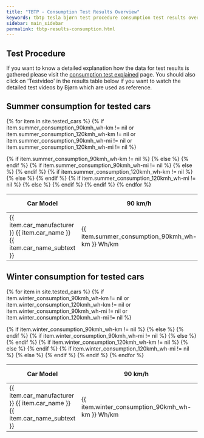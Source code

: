 ```yaml
---
title: "TBTP - Consumption Test Results Overview"
keywords: tbtp tesla bjørn test procedure consumption test results overview
sidebar: main_sidebar
permalink: tbtp-results-consumption.html
---
```


## Test Procedure
If you want to know a detailed explanation how the data for test results is gathered please visit the [consumption test explained](tbtp_explained_consumption-test.html) page. You should also click on 'Testvideo' in the results table below if you want to watch the detailed test videos by Bjørn which are used as reference.

## Summer consumption for tested cars
<table style="width: 100%;" id="data_table_1">
<colgroup>
<col width="23%" />
<col width="13%" />
<col width="13%" />
<col width="13%" />
<col width="13%" />
<col width="30%" />
</colgroup>
<thead>
<tr class="header">
<th>Car Model</th>
<th>90 km/h</th>
<th>90 km/h</th>
<th>120 km/h</th>
<th>120 km/h</th>
<th>Source</th>
</tr>
</thead>
<tbody>

{% for item in site.tested_cars %}
    {% if item.summer_consumption_90kmh_wh-km != nil or item.summer_consumption_120kmh_wh-km != nil or item.summer_consumption_90kmh_wh-mi != nil or item.summer_consumption_120kmh_wh-mi != nil %}
        <tr>
            <td markdown="span">{{ item.car_manufacturer }} {{ item.car_name }} {{ item.car_name_subtext }}</td>
            {% if item.summer_consumption_90kmh_wh-km != nil %}
                <td markdown="span">{{ item.summer_consumption_90kmh_wh-km }}  Wh/km</td>
            {% else %}
                <td markdown="span">-</td>
            {% endif %}
            {% if item.summer_consumption_90kmh_wh-mi != nil %}
                <td markdown="span">{{ item.summer_consumption_90kmh_wh-mi }}  Wh/mi</td>
            {% else %}
                <td markdown="span">-</td>
            {% endif %}
            {% if item.summer_consumption_120kmh_wh-km != nil %}
                <td markdown="span">{{ item.summer_consumption_120kmh_wh-km }}  Wh/km</td>
            {% else %}
                <td markdown="span">-</td>
            {% endif %}
            {% if item.summer_consumption_120kmh_wh-mi != nil %}
                <td markdown="span">{{ item.summer_consumption_120kmh_wh-mi }}  Wh/mi</td>
            {% else %}
                <td markdown="span">-</td>
            {% endif %}
            <td markdown="span"><a href="{{ item.summer_consumption_vsource }}" target="_blank">Testvideo</a></td>
        </tr>
    {% endif %}
{% endfor %}

</tbody>
</table>


## Winter consumption for tested cars
<table style="width: 100%;" id="data_table_2">
<colgroup>
<col width="23%" />
<col width="13%" />
<col width="13%" />
<col width="13%" />
<col width="13%" />
<col width="30%" />
</colgroup>
<thead>
<tr class="header">
<th>Car Model</th>
<th>90 km/h</th>
<th>90 km/h</th>
<th>120 km/h</th>
<th>120 km/h</th>
<th>Source</th>
</tr>
</thead>
<tbody>

{% for item in site.tested_cars %}
    {% if item.winter_consumption_90kmh_wh-km != nil or item.winter_consumption_120kmh_wh-km != nil or item.winter_consumption_90kmh_wh-mi != nil or item.winter_consumption_120kmh_wh-mi != nil %}
        <tr>
            <td markdown="span">{{ item.car_manufacturer }} {{ item.car_name }} {{ item.car_name_subtext }}</td>
            {% if item.winter_consumption_90kmh_wh-km != nil %}
                <td markdown="span">{{ item.winter_consumption_90kmh_wh-km }}  Wh/km</td>
            {% else %}
                <td markdown="span">-</td>
            {% endif %}
            {% if item.winter_consumption_90kmh_wh-mi != nil %}
                <td markdown="span">{{ item.winter_consumption_90kmh_wh-mi }}  Wh/mi</td>
            {% else %}
                <td markdown="span">-</td>
            {% endif %}
            {% if item.winter_consumption_120kmh_wh-km != nil %}
                <td markdown="span">{{ item.winter_consumption_120kmh_wh-km }}  Wh/km</td>
            {% else %}
                <td markdown="span">-</td>
            {% endif %}
            {% if item.winter_consumption_120kmh_wh-mi != nil %}
                <td markdown="span">{{ item.winter_consumption_120kmh_wh-mi }}  Wh/mi</td>
            {% else %}
                <td markdown="span">-</td>
            {% endif %}
            <td markdown="span"><a href="{{ item.winter_consumption_vsource }}" target="_blank">Testvideo</a></td>
        </tr>
    {% endif %}
{% endfor %}

</tbody>
</table>

<script src="https://ajax.googleapis.com/ajax/libs/jqueryui/1.10.3/jquery-ui.min.js"></script>
<script src="https://cdn.datatables.net/1.10.19/js/jquery.dataTables.min.js"></script>
<script>
    $('#data_table_1').DataTable( {
        paging: false,
        searching: false,
        info: false
    } );
    $('#data_table_2').DataTable( {
        paging: false,
        searching: false,
        info: false
    } );
</script> 
